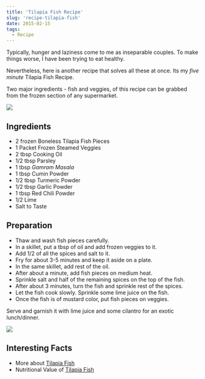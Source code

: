 ```yaml
---
title: 'Tilapia Fish Recipe'
slug: 'recipe-tilapia-fish'
date: 2015-02-15
tags:
  - Recipe
---
```


Typically, hunger and laziness come to me as inseparable couples. To make things worse, I have been
trying to eat healthy.

Nevertheless, here is another recipe that solves all these at once. Its my _five minute_ Tilapia
Fish Recipe.

Two major ingredients - fish and veggies, of this recipe can be grabbed from the frozen section of
any supermarket.

<img class="w-full max-w-2xl mx-auto" src="https://res.cloudinary.com/sadanandsingh/image/upload/v1496963331/CookingVeggies_ti4q5u.jpg">

## Ingredients

- 2 frozen Boneless Tilapia Fish Pieces
- 1 Packet Frozen Steamed Veggies
- 2 tbsp Cooking Oil
- 1/2 tbsp Parsley
- 1 tbsp _Gamram Masala_
- 1 tbsp Cumin Powder
- 1/2 tbsp Turmeric Powder
- 1/2 tbsp Garlic Powder
- 1 tbsp Red Chili Powder
- 1/2 Lime
- Salt to Taste

## Preparation

- Thaw and wash fish pieces carefully.
- In a skillet, put a tbsp of oil and add frozen veggies to it.
- Add 1/2 of all the spices and salt to it.
- Fry for about 3-5 minutes and keep it aside on a plate.
- In the same skillet, add rest of the oil.
- After about a minute, add fish pieces on medium heat.
- Sprinkle salt and half of the remaining spices on the top of the fish.
- After about 3 minutes, turn the fish and sprinkle rest of the spices.
- Let the fish cook slowly. Sprinkle some lime juice on the fish.
- Once the fish is of mustard color, put fish pieces on veggies.

Serve and garnish it with lime juice and some cilantro for an exotic lunch/dinner.

<img class="w-full max-w-2xl mx-auto" src="https://res.cloudinary.com/sadanandsingh/image/upload/v1496963334/Tilapia_v0cehs.jpg">

## Interesting Facts

- More about [Tilapia Fish](https://en.wikipedia.org/wiki/Tilapia)
- Nutritional Value of
  [Tilapia Fish](https://nutritiondata.self.com/facts/finfish-and-shellfish-products/9244/2)
